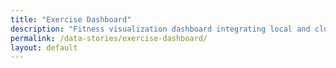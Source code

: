 ```yaml
---
title: "Exercise Dashboard"
description: "Fitness visualization dashboard integrating local and cloud-stored exercise metrics using Streamlit and AWS RDS."
permalink: /data-stories/exercise-dashboard/
layout: default
---
```

